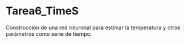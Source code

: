 # Tarea6_TimeS
Construcción de una red neuronal para estimar la temperatura y otros parámetros como serie de tiempo.
